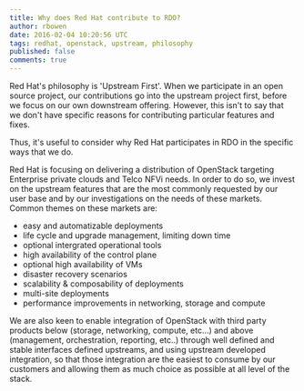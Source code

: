 ```yaml
---
title: Why does Red Hat contribute to RDO?
author: rbowen
date: 2016-02-04 10:20:56 UTC
tags: redhat, openstack, upstream, philosophy
published: false
comments: true
---
```


Red Hat's philosophy is 'Upstream First'. When we participate in an open source project, our contributions go into the upstream project first, before we focus on our own downstream offering. However, this isn't to say that we don't have specific reasons for contributing particular features and fixes.

Thus, it's useful to consider why Red Hat participates in RDO in the specific ways that we do.

Red Hat is focusing on delivering a distribution of OpenStack targeting Enterprise private clouds and Telco NFVi needs. In order to do so, we invest on the upstream features that are the most commonly requested by our user base and by our investigations on the needs of these markets. Common themes on these markets are:

- easy and automatizable deployments
- life cycle and upgrade management, limiting down time
- optional intergrated operational tools
- high availability of the control plane
- optional high availability of VMs
- disaster recovery scenarios
- scalability & composability of deployments
- multi-site deployments
- performance improvements in networking, storage and compute

We are also keen to enable integration of OpenStack with third party products below (storage, networking, compute, etc...) and above (management, orchestration, reporting, etc..) through well defined and stable interfaces defined upstreams, and using upstream developed integration, so that those integration are the easiest to consume by our customers and allowing them as much choice as possible at all level of the stack.

